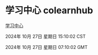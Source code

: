 # 学习中心 colearnhub
[学习中心](http://219.139.197.74:56308/colearnhub/)

2024年 10月 27日 星期日 15:10:02 CST

2024年 10月 27日 星期日 07:10:02 GMT
